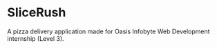 # SliceRush
A pizza delivery application made for Oasis Infobyte Web Development internship (Level 3).
